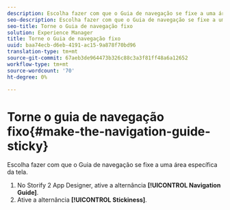 ```yaml
---
description: Escolha fazer com que o Guia de navegação se fixe a uma área específica da tela.
seo-description: Escolha fazer com que o Guia de navegação se fixe a uma área específica da tela.
seo-title: Torne o Guia de navegação fixo
solution: Experience Manager
title: Torne o Guia de navegação fixo
uuid: baa74ecb-d6eb-4191-ac15-9a878f70bd96
translation-type: tm+mt
source-git-commit: 67aeb3de964473b326c88c3a3f81ff48a6a12652
workflow-type: tm+mt
source-wordcount: '70'
ht-degree: 0%

---
```



# Torne o guia de navegação fixo{#make-the-navigation-guide-sticky}

Escolha fazer com que o Guia de navegação se fixe a uma área específica da tela.

1. No Storify 2 App Designer, ative a alternância **[!UICONTROL Navigation Guide]**.
1. Ative a alternância **[!UICONTROL Stickiness]**.
